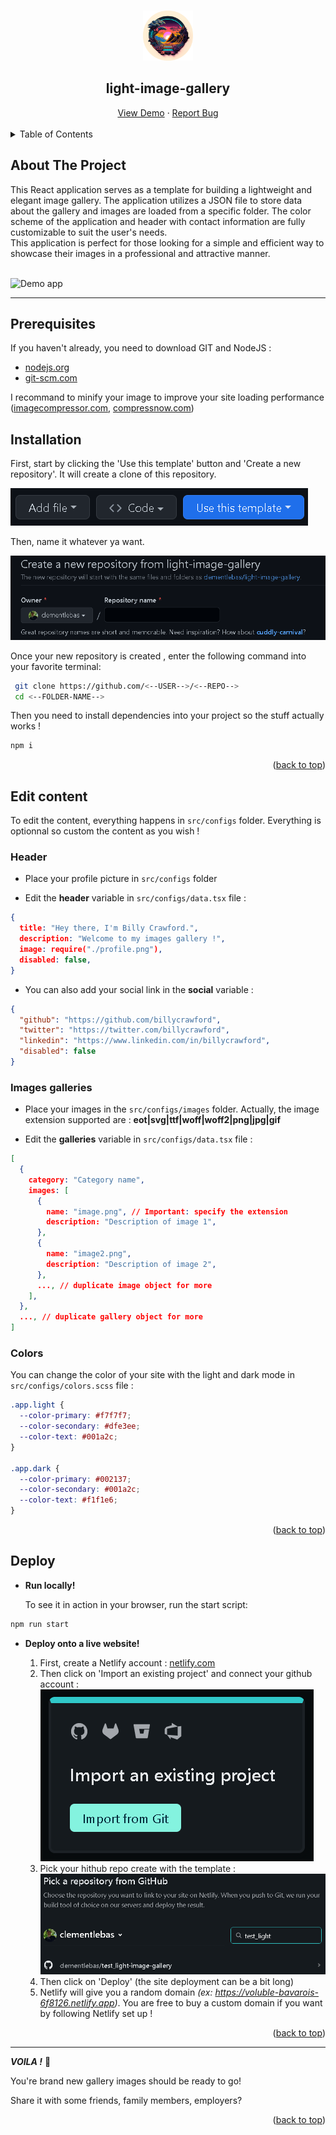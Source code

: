 <a name="readme-top" id="readme-top"></a>

<!-- PROJECT SHIELDS -->
<!--
*** I'm using markdown "reference style" links for readability.
*** Reference links are enclosed in brackets [ ] instead of parentheses ( ).
*** See the bottom of this document for the declaration of the reference variables
*** for contributors-url, forks-url, etc. This is an optional, concise syntax you may use.
*** https://www.markdownguide.org/basic-syntax/#reference-style-links
-->

<!-- PROJECT LOGO -->
<br />
<div align="center">
  <a href="https://github.com/clementlebas/light-image-gallery">
    <img src="./docs/logo.png" alt="Logo" width="80" height="80">
  </a>

  <h2 align="center">light-image-gallery</h3>
  <a href="https://gallery.clementlebas.fr/">View Demo</a>
  ·
  <a href="https://github.com/clementlebas/light-image-gallery/issues">Report Bug</a>
  <br />
  <br />
</div>

<!-- TABLE OF CONTENTS -->
<details>
  <summary>Table of Contents</summary>
  <ol>
    <li>
      <a href="#about-the-project">About The Project</a>
    </li>
    <li><a href="#prerequisites">Prerequisites</a></li>
    <li><a href="#installation">Installation</a></li>
    <li><a href="#edit-content">Edit content</a></li>
    <li><a href="#deploy">Deploy</a></li>
  </ol>
</details>

## About The Project

  <p align="left" id="about-the-project">
    This React application serves as a template for building a lightweight and elegant image gallery. The application utilizes a JSON file to store data about the gallery and images are loaded from a specific folder. The color scheme of the application and header with contact information are fully customizable to suit the user's needs. 
    <br />
    This application is perfect for those looking for a simple and efficient way to showcase their images in a professional and attractive manner.
    <br />
    <br /> 
  </p>

![Demo app](/docs/demo.gif)

<!-- ABOUT THE PROJECT -->

---

## **Prerequisites**

If you haven't already, you need to download GIT and NodeJS :

- [nodejs.org](https://nodejs.org/)
- [git-scm.com](https://git-scm.com/downloads)

I recommand to minify your image to improve your site loading performance ([imagecompressor.com](https://imagecompressor.com/), [compressnow.com](https://compressnow.com/))

## **Installation**

First, start by clicking the 'Use this template' button and 'Create a new repository'. It will create a clone of this repository.

![Demo app](/docs/usetemplate.png)

Then, name it whatever ya want.

![Demo app](/docs/createrepo.png)

Once your new repository is created , enter the following command into your favorite terminal:

```sh
 git clone https://github.com/<--USER-->/<--REPO-->
 cd <--FOLDER-NAME-->
```

Then you need to install dependencies into your project so the stuff actually works !

```sh
npm i
```

<p align="right">(<a href="#readme-top">back to top</a>)</p>

<!-- USAGE EXAMPLES -->

## **Edit content**

To edit the content, everything happens in `src/configs` folder. Everything is optionnal so custom the content as you wish !

### **Header**

- Place your profile picture in `src/configs` folder

- Edit the **header** variable in `src/configs/data.tsx` file :

```json
{
  title: "Hey there, I'm Billy Crawford.",
  description: "Welcome to my images gallery !",
  image: require("./profile.png"),
  disabled: false,
}
```

- You can also add your social link in the **social** variable :

```json
{
  "github": "https://github.com/billycrawford",
  "twitter": "https://twitter.com/billycrawford",
  "linkedin": "https://www.linkedin.com/in/billycrawford",
  "disabled": false
}
```

### **Images galleries**

- Place your images in the `src/configs/images` folder. Actually, the image extension supported are : **eot|svg|ttf|woff|woff2|png|jpg|gif**

- Edit the **galleries** variable in `src/configs/data.tsx` file :

```json
[
  {
    category: "Category name",
    images: [
      {
        name: "image.png", // Important: specify the extension
        description: "Description of image 1",
      },
      {
        name: "image2.png",
        description: "Description of image 2",
      },
      ..., // duplicate image object for more
    ],
  },
  ..., // duplicate gallery object for more
]
```

### **Colors**

You can change the color of your site with the light and dark mode in `src/configs/colors.scss` file :

```css
.app.light {
  --color-primary: #f7f7f7;
  --color-secondary: #dfe3ee;
  --color-text: #001a2c;
}

.app.dark {
  --color-primary: #002137;
  --color-secondary: #001a2c;
  --color-text: #f1f1e6;
}
```

<p align="right">(<a href="#readme-top">back to top</a>)</p>

## **Deploy**

- **Run locally!**

  To see it in action in your browser, run the start script:

```sh
npm run start
```

- **Deploy onto a live website!**

  1. First, create a Netlify account : [netlify.com](https://app.netlify.com/)
  2. Then click on 'Import an existing project' and connect your github account :
     ![Demo app](/docs/importproject.png)
  3. Pick your hithub repo create with the template :
     ![Demo app](/docs/pickrepo.png)
  4. Then click on 'Deploy' (the site deployment can be a bit long)
  5. Netlify will give you a random domain _(ex: https://voluble-bavarois-6f8126.netlify.app)_.
     You are free to buy a custom domain if you want by following Netlify set up !

<p align="right">(<a href="#readme-top">back to top</a>)</p>

---

**_VOILA !_** 🎉

You're brand new gallery images should be ready to go!

Share it with some friends, family members, employers?

<p align="right">(<a href="#readme-top">back to top</a>)</p>
